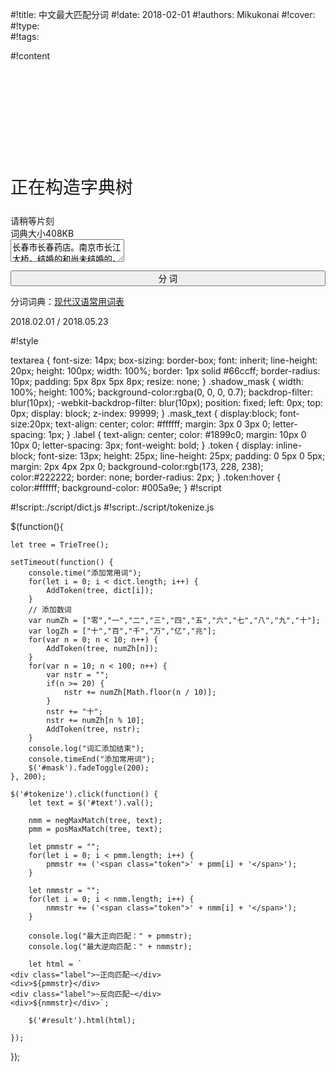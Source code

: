 
#!title:    中文最大匹配分词
#!date:     2018-02-01
#!authors:  Mikukonai
#!cover:    
#!type:     
#!tags:     

#!content

<div id="mask" class="shadow_mask">
    <div class="mask_text" style="margin: 180px 0 25px 0;font-size:28px;">正在构造字典树</div>
    <div class="mask_text">请稍等片刻</div>
    <div class="mask_text">词典大小408KB</div>
</div>

<textarea id="text">长春市长春药店。南京市长江大桥。结婚的和尚未结婚的。科技处女干事每月经过下属科室都要亲口交代24口交换机等技术性器件的安装工作。研究生命令本科生研究生命科学。原子结合成分子时，碳碳键键能能否否定定理一。</textarea>

<button id="tokenize" class="MikumarkButton" style="width:100%;">分 词</button>

<div id="result" class="btn_div"></div>

分词词典：[现代汉语常用词表](https://book.douban.com/subject/3311517/)


2018.02.01 / 2018.05.23


#!style

textarea {
    font-size: 14px;
    box-sizing: border-box;
    font: inherit;
    line-height: 20px;
    height: 100px;
    width: 100%;
    border: 1px solid #66ccff;
    border-radius: 10px;
    padding: 5px 8px 5px 8px;
    resize: none;
}
.shadow_mask {
    width: 100%;
    height: 100%;
    background-color:rgba(0, 0, 0, 0.7);
    backdrop-filter: blur(10px);
    -webkit-backdrop-filter: blur(10px);
    position: fixed;
    left: 0px;
    top: 0px;
    display: block;
    z-index: 99999;
}
.mask_text {
    display:block;
    font-size:20px;
    text-align: center;
    color: #ffffff;
    margin: 3px 0 3px 0;
    letter-spacing: 1px;
}
.label {
    text-align: center;
    color: #1899c0;
    margin: 10px 0 10px 0;
    letter-spacing: 3px;
    font-weight: bold;
}
.token {
    display: inline-block;
    font-size: 13px;
    height: 25px;
    line-height: 25px;
    padding: 0 5px 0 5px;
    margin: 2px 4px 2px 0;
    background-color:rgb(173, 228, 238);
    color:#222222;
    border: none;
    border-radius: 2px;
}
.token:hover {
    color:#ffffff;
    background-color: #005a9e;
}
#!script

#!script:./script/dict.js
#!script:./script/tokenize.js

$(function(){

    let tree = TrieTree();

    setTimeout(function() {
        console.time("添加常用词");
        for(let i = 0; i < dict.length; i++) {
            AddToken(tree, dict[i]);
        }
        // 添加数词
        var numZh = ["零","一","二","三","四","五","六","七","八","九","十"];
        var logZh = ["十","百","千","万","亿","兆"];
        for(var n = 0; n < 10; n++) {
            AddToken(tree, numZh[n]);
        }
        for(var n = 10; n < 100; n++) {
            var nstr = "";
            if(n >= 20) {
                nstr += numZh[Math.floor(n / 10)];
            }
            nstr += "十";
            nstr += numZh[n % 10];
            AddToken(tree, nstr);
        }
        console.log("词汇添加结束");
        console.timeEnd("添加常用词");
        $('#mask').fadeToggle(200);
    }, 200);

    $('#tokenize').click(function() {
        let text = $('#text').val();

        nmm = negMaxMatch(tree, text);
        pmm = posMaxMatch(tree, text);

        let pmmstr = "";
        for(let i = 0; i < pmm.length; i++) {
            pmmstr += ('<span class="token">' + pmm[i] + '</span>');
        }

        let nmmstr = "";
        for(let i = 0; i < nmm.length; i++) {
            nmmstr += ('<span class="token">' + nmm[i] + '</span>');
        }

        console.log("最大正向匹配：" + pmmstr);
        console.log("最大逆向匹配：" + nmmstr);

        let html = `
    <div class="label">~正向匹配~</div>
    <div>${pmmstr}</div>
    <div class="label">~反向匹配~</div>
    <div>${nmmstr}</div>`;

        $('#result').html(html);

    });
});
